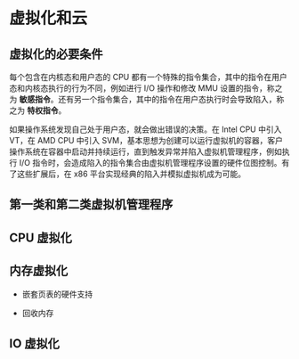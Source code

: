 # 虚拟化和云

## 虚拟化的必要条件

每个包含在内核态和用户态的 CPU 都有一个特殊的指令集合，其中的指令在用户态和内核态执行的行为不同，例如进行 I/O 操作和修改 MMU 设置的指令，称之为 **敏感指令**。还有另一个指令集合，其中的指令在用户态执行时会导致陷入，称之为 **特权指令**。

如果操作系统发现自己处于用户态，就会做出错误的决策。在 Intel CPU 中引入 VT，在 AMD CPU 中引入 SVM，基本思想为创建可以运行虚拟机的容器，客户操作系统在容器中启动并持续运行，直到触发异常并陷入虚拟机管理程序，例如执行 I/O 指令时，会造成陷入的指令集合由虚拟机管理程序设置的硬件位图控制。有了这些扩展后，在 x86 平台实现经典的陷入并模拟虚拟机成为可能。

## 第一类和第二类虚拟机管理程序

## CPU 虚拟化

## 内存虚拟化

- 嵌套页表的硬件支持

- 回收内存

## IO 虚拟化
